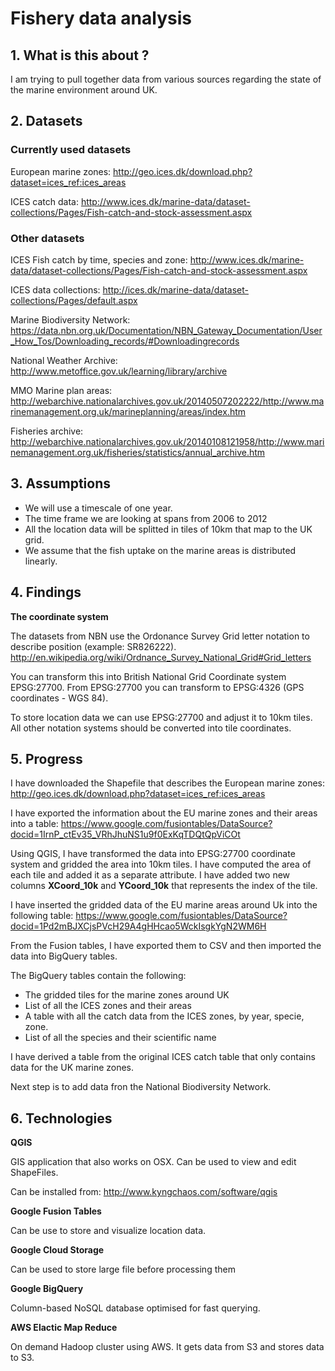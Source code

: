 # Fishery data analysis

## 1. What is this about ?

I am trying to pull together data from various sources regarding the state of the marine environment around UK.


## 2. Datasets

### Currently used datasets

European marine zones: 
http://geo.ices.dk/download.php?dataset=ices_ref:ices_areas

ICES catch data:
http://www.ices.dk/marine-data/dataset-collections/Pages/Fish-catch-and-stock-assessment.aspx


### Other datasets

ICES Fish catch by time, species and zone:
http://www.ices.dk/marine-data/dataset-collections/Pages/Fish-catch-and-stock-assessment.aspx

ICES data collections:
http://ices.dk/marine-data/dataset-collections/Pages/default.aspx

Marine Biodiversity Network: 
https://data.nbn.org.uk/Documentation/NBN_Gateway_Documentation/User_How_Tos/Downloading_records/#Downloadingrecords

National Weather Archive:
http://www.metoffice.gov.uk/learning/library/archive

MMO Marine plan areas: http://webarchive.nationalarchives.gov.uk/20140507202222/http://www.marinemanagement.org.uk/marineplanning/areas/index.htm

Fisheries archive: http://webarchive.nationalarchives.gov.uk/20140108121958/http://www.marinemanagement.org.uk/fisheries/statistics/annual_archive.htm


## 3. Assumptions

- We will use a timescale of one year.
- The time frame we are looking at spans from 2006 to 2012
- All the location data will be splitted in tiles of 10km that map to the UK grid.
- We assume that the fish uptake on the marine areas is distributed linearly.


## 4. Findings

**The coordinate system**

The datasets from NBN use the Ordonance Survey Grid letter notation to describe position (example: SR826222).
http://en.wikipedia.org/wiki/Ordnance_Survey_National_Grid#Grid_letters

You can transform this into British National Grid Coordinate system EPSG:27700.
From EPSG:27700 you can transform to EPSG:4326 (GPS coordinates - WGS 84).

To store location data we can use EPSG:27700 and adjust it to 10km tiles.
All other notation systems should be converted into tile coordinates.


## 5. Progress

I have downloaded the Shapefile that describes the European marine zones:
http://geo.ices.dk/download.php?dataset=ices_ref:ices_areas

I have exported the information about the EU marine zones and their areas into a table:
https://www.google.com/fusiontables/DataSource?docid=1IrnP_ctEv35_VRhJhuNS1u9f0ExKqTDQtQpViCOt

Using QGIS, I have transformed the data into EPSG:27700 coordinate system and gridded the area into 10km tiles.
I have computed the area of each tile and added it as a separate attribute.
I have added two new columns **XCoord_10k** and **YCoord_10k** that represents the index of the tile.

I have inserted the gridded data of the EU marine areas around Uk into the following table:
https://www.google.com/fusiontables/DataSource?docid=1Pd2mBJXCjsPVcH29A4gHHcao5WckIsgkYgN2WM6H

From the Fusion tables, I have exported them to CSV and then imported the data into BigQuery tables.

The BigQuery tables contain the following:
 - The gridded tiles for the marine zones around UK
 - List of all the ICES zones and their areas
 - A table with all the catch data from the ICES zones, by year, specie, zone.
 - List of all the species and their scientific name
 
I have derived a table from the original ICES catch table that only contains data for the UK marine zones.

Next step is to add data fron the National Biodiversity Network.


## 6. Technologies

**QGIS**

 GIS application that also works on OSX. Can be used to view and edit ShapeFiles.
 
 Can be installed from: http://www.kyngchaos.com/software/qgis

**Google Fusion Tables**

  Can be use to store and visualize location data.

**Google Cloud Storage**

  Can be used to store large file before processing them

**Google BigQuery**

  Column-based NoSQL database optimised for fast querying.
  
**AWS Elactic Map Reduce**

  On demand Hadoop cluster using AWS. It gets data from S3 and stores data to S3.
  
  
  
